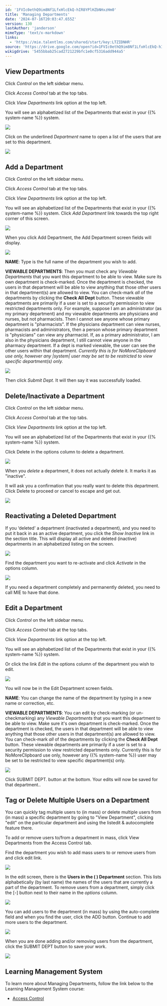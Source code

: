 ```yaml
---
id: '1FVIc0ethQ9im8Nf1LfxHlcEkQ-hIR8YPlHZbNHxzHm0'
title: 'Managing Departments'
date: '2024-07-16T20:03:47.655Z'
version: 130
lastAuthor: 'janderson'
mimeType: 'text/x-markdown'
links:
  - 'https://mie.talentlms.com/shared/start/key:LTZIDNHR'
source: 'https://drive.google.com/open?id=1FVIc0ethQ9im8Nf1LfxHlcEkQ-hIR8YPlHZbNHxzHm0'
wikigdrive: '5455bbab25cad2721229bfc1e0cf5316add944a5'
---
```

## View Departments

Click *Control* on the left sidebar menu.

Click *Access Control* tab at the top tabs.

Click *View Departments* link option at the top left.

You will see an alphabetized list of the Departments that exist in your {{% system-name %}} system.

![](../managing-departments.assets/bba7f0086a4ce46bf23222b07955e598.png)

Click on the underlined *Department* name to open a list of the users that are set to this department.

![](../managing-departments.assets/e40ebbc564c1d3d97ac6d328440ead0c.png)

## Add a Department

Click *Control* on the left sidebar menu.

Click *Access Control* tab at the top tabs.

Click *View Departments* link option at the top left.

You will see an alphabetized list of the Departments that exist in your {{% system-name %}} system. Click *Add Department* link towards the top right corner of this screen.

![](../managing-departments.assets/298006274835d412820e8f78ea613243.png)

When you click Add Department, the Add Department screen fields will display.

![](../managing-departments.assets/66738cca6471141b987bc65719fcec4a.png)

**NAME**: Type is the full name of the department you wish to add.

**VIEWABLE DEPARTMENTS**: Then you must check any *Viewable Departments* that you want this department to be able to view. Make sure its own department is check-marked. Once the department is checked, the users in that department will be able to view anything that those other users in that department(s) are allowed to view. You can check-mark *all* of the departments by clicking the **Check All Dept** button. These viewable departments are primarily if a user is set to a security permission to view restricted departments only. For example, suppose I am an administrator (as my primary department) and my viewable departments are physicians and nurses, but not pharmacists. Then I cannot see anyone whose primary department is "pharmacists". If the physicians department can view nurses, pharmacists and administrators, then a person whose primary department is "physicians" can view any pharmacist. If, as a primary administrator, I am also in the physicians department, I still cannot view anyone in the pharmacy department. If a dept is marked viewable, the user can see the other users within that department. *Currently this is for NoMoreClipboard use only, however any |system| user may be set to be restricted to view specific department(s) only.*

![](../managing-departments.assets/9be03d2da065c85834d0131bc88a476f.png)

Then click *Submit Dept.* It will then say it was successfully loaded.

## Delete/Inactivate a Department

Click *Control* on the left sidebar menu.

Click *Access Control* tab at the top tabs.

Click *View Departments* link option at the top left.

You will see an alphabetized list of the Departments that exist in your {{% system-name %}} system.

Click Delete in the options column to delete a department.

![](../managing-departments.assets/829099583a3d547e77213d526be9f185.png)

When you *delete* a department, it does not actually delete it. It marks it as "inactive".

It will ask you a confirmation that you really want to delete this department. Click Delete to proceed or cancel to escape and get out.

![](../managing-departments.assets/d3489ae0665c81731c672e4a78d89096.png)

## Reactivating a Deleted Department

If you ‘deleted' a department (inactivated a department), and you need to put it back in as an active department, you click the *Show Inactive* link in the section title. This will display all active and deleted (inactive) departments in an alphabetized listing on the screen.

![](../managing-departments.assets/e3f72f33d823130b1243b477b7bf0921.png)

Find the department you want to re-activate and click *Activate* in the options column.

![](../managing-departments.assets/1b5a13f4b9e61f20881f4ab99039377e.png)

If you need a department completely and permanently deleted, you need to call MIE to have that done.

## Edit a Department

Click *Control* on the left sidebar menu.

Click *Access Control* tab at the top tabs.

Click *View Departments* link option at the top left.

You will see an alphabetized list of the Departments that exist in your {{% system-name %}} system.

Or click the link *Edit* in the options column of the department you wish to edit.

![](../managing-departments.assets/007c731632b3147a95bec66b33110db9.png)

You will now be in the Edit Department screen fields.

**NAME**: You can change the name of the department by typing in a new name or correction, etc.

**VIEWABLE DEPARTMENTS**: You can edit by check-marking (or un-checkmarking) any *Viewable Departments* that you want this department to be able to view. Make sure it's own department is check-marked. Once the department is checked, the users in that department will be able to view anything that those other users in that department(s) are allowed to view. You can check-mark *all* of the departments by clicking the **Check All Dept** button. These viewable departments are primarily if a user is set to a security permission to view restricted departments only. Currently this is for NoMoreClipboard use only, however any {{% system-name %}} user may be set to be restricted to view specific department(s) only.

![](../managing-departments.assets/d15f894c8de7c0a76349b0a5cd2f8b8f.png)

Click SUBMIT DEPT. button at the bottom. Your edits will now be saved for that department..

## Tag or Delete Multiple Users on a Department

You can quickly tag multiple users to (in mass) or delete multiple users from (in mass) a specific department by going to "View Department", clicking "edit" on the particular department and using the listedit & autocomplete feature there.

To add or remove users to/from a department in mass, click View Departments from the Access Control tab.

Find the department you wish to add mass users to or remove users from and click edit link.

![](../managing-departments.assets/fa8be91af9939e608af570dd3f311f71.png)

In the edit screen, there is the **Users in the ( ) Department** section. This lists alphabetically (by last name) the names of the users that are currently a part of the department. To remove users from a department, simply click the [-] button next to their name in the *options* column.

![](../managing-departments.assets/370c8eb07e1a773c7227c913f9c5a6d7.png)

You can add users to the department (in mass) by using the auto-complete field and when you find the user, click the ADD button. Continue to add more users to the department.

![](../managing-departments.assets/d01fce84017f0fdff2aac67b4b3e8830.png)

When you are done adding and/or removing users from the department, click the SUBMIT DEPT button to save your work.

![](../managing-departments.assets/4fee390955566f33b0bad0e509cffa5f.png)

## Learning Management System

To learn more about Managing Departments, follow the link below to the Learning Management System course:

* [Access Control](https://mie.talentlms.com/shared/start/key:LTZIDNHR)
